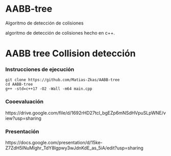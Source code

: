 # AABB-tree
Algoritmo de detección de colisiones

algoritmo de detección de colisiones hecho en c++.

<h1>AABB tree Collision detección</h1>

<h3>Instrucciones de ejecución</h3>
 
 ```
git clone https://github.com/Matias-Zkas/AABB-tree
cd AABB-tree
g++ -std=c++17 -O2 -Wall -m64 main.cpp
```

<h3>Cooevaluación</h3>
https://drive.google.com/file/d/1692rHD27tcl_bgEZp6mNSdHVpuSLpWNE/view?usp=sharing


<h3>Presentación</h3>
https://docs.google.com/presentation/d/15ke-Z7ZdH5lNuMIghr_TdY8Igpwy3wJdnKdE_as_5iA/edit?usp=sharing
